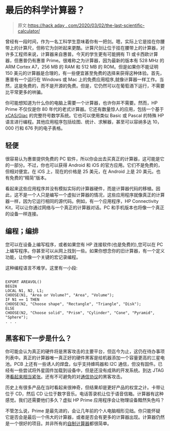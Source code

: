 # 最后的科学计算器？

> 原文:[https://hack aday . com/2020/03/02/the-last-scientific-calculator/](https://hackaday.com/2020/03/02/the-last-scientific-calculator/)

曾经有一段时间，作为一名工科学生意味着你有一把剑。嗯，实际上它是挂在你腰带上的计算尺，但称它为剑听起来更酷。计算尺剑让位于挂在腰带上的计算器，对许多工程师来说，计算器来自惠普。今天的学生更有可能拥有 TI 或卡西欧计算器，但惠普仍有惠普 Prime。很难称之为计算器，因为最新的版本有 528 MHz 的 ARM Cortex A7，256 MB 的 RAM 和 512 MB 的 ROM。但是如果你不能证明 150 美元的计算器是合理的，有一些便宜甚至免费的选择来获得这种体验。首先，惠普有一个运行在 Windows 或 Mac 上的免费应用程序,就像计算器一样工作。当然，这是免费的，而不是开源的免费。但是，它仍然可以在葡萄酒下运行，不需要比平常更多的哄骗。

你可能想知道为什么你的电脑上需要一个计算器，也许你并不需要。然而，HP Prime 不仅仅是你 80 年代的老式计算器。它还有数量惊人的应用，包括一个基于 [xCAS/Giac](https://www-fourier.ujf-grenoble.fr/~parisse/giac.html) 的完整符号数学系统。它也可以使用类似 Basic 或 Pascal 的特殊 HP 语言进行编程。其他应用程序包括绘图、统计、求解器，甚至可以容纳多达 10，000 行和 676 列的电子表格。

## 轻便

很容易认为惠普提供免费的 PC 软件，所以你会出去买真正的计算器，这可能是它的一部分。不过，你也可以获得 Android 和 iOS 的官方应用。它们不是免费的，但相对便宜。在 iOS 上，现在的价格是 25 美元，在 Android 上是 20 美元。也有免费的“精简”版本。

看起来这些应用程序并没有模拟实际的计算器硬件，而是计算器代码的移植。因此，这不是一个人只是编写一个虚拟计算器的情况，这些应用程序就像真正的计算器一样，因为它运行相同的源代码。例如，有一个应用程序，HP Connectivity Kit，可以让你通过网络与一个真正的计算器对话。PC 和手机版本也将像一个真正的设备一样连接。

## 编程；编排

您可以在设备上编写程序，或者如果您有 HP 连接软件(也是免费的),您可以在 PC 上编写程序。你甚至可以从网上找到一些。如果你想念你的旧计算器，有一个定义功能，让你像一个关键的宏记录编程。

这种编程语言不难学。这里有一小段:

```

EXPORT AREAVOL()
BEGIN
LOCAL N1, N2, L1;
CHOOSE(N1, "Area or Volume?", "Area", "Volume");
IF N1 == 1 THEN
CHOOSE(N2, "Choose shape", "Rectangle", "Triangle", "Disk");
ELSE
CHOOSE(N2, "Choose solid", "Prism", "Cylinder", "Cone", "Pyramid", "Sphere");
. . .

```

## 黑客和下一步是什么？

你可能会认为真正的硬件将是黑客攻击的主要平台，但迄今为止，这仍在待办事项列表中。真正的计算器唯一真正好的硬件黑客是给机器添加一个容量更高的三星电池。PCB 上还有一些诱人的焊盘，似乎支持蜂鸣器和 I2C 通信，但没有固件。已经有一些尝试将外星固件加载到设备中，但是还没有成熟的开发系统。到达 JTAG 港[看起来相当紧张](https://tiplanet.org/forum/viewtopic.php?p=238323#p238323)。还有不可避免的对[通信协议](https://hackaday.io/project/947-hp-prime-calculator-reverse-engineering)的黑客攻击。

历史上有很多产品在当时看起来很神奇，但结果却是更好产品的权宜之计。卡带让位于 CD，然后 CD 让位于数字音乐。电话答录机让位于语音信箱。计算器有这种感觉。我们还需要他们多久？虚拟 HP Prime 应用程序会让物理设备黯然失色吗？

不管怎么说，Prime 是最先进的，会让几年前的个人电脑相形见绌。你只能怀疑它是否会是最后一个伟大的计算器，或者是否会有更多的计算器出现。计算器仍然是一个很好的项目。并非所有的[自制计算器](https://hackaday.com/2018/08/07/diy-scientific-calculator-powered-by-pi-zero/)都很简单。